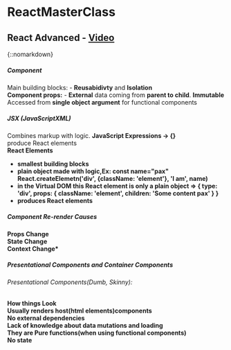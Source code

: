 # ReactMasterClass

## React Advanced - [Video](https://youtu.be/zlpYShDdY_c)

{::nomarkdown}
<h5>Component</h5>
<div>Main building blocks: - <b>Reusabidivty</b> and <b>Isolation</b></div>  
 <div><b>Component props:</b> - <b>External</b> data coming from <b>parent to child</b>.          <b>Immutable</b> Accessed from <b>single object argument</b> for functional components
 </div>
<h5>JSX (JavaScriptXML)</h5>
<div>Combines markup with logic. <b>JavaScript Expressions -> {}</b></div>
<div>produce React elements</div>
<div><b>React Elements<b></div>
<div>
<ul>
    <li>smallest building blocks</li>
    <li>plain object made with logic,Ex: const name="pax" React.createElemetn('div', {className: 'element'}, 'I am', name) </li>
    <li>in the Virtual DOM this React element is only a plain object => { type: 'div', props: { className: 'element', children: 'Some content pax' } }</li>
    <li>produces React elements</li>
</ul>
</div>
<h5>Component Re-render Causes</h5>
<div>Props Change</div>
<div>State Change</div>
<div>Context Change*</div>
<h5>Presentational Components and Container Components</h5>
<h6>Presentational Components(Dumb, Skinny):</h6>
<div>How things <b>Look</b></div>
<div>Usually renders <b>host(html elements)</b>components</div>
<div>No external dependencies</div>
<div>Lack of knowledge about <b>data mutations</b> and <b>loading</b></div>
<div>They are Pure functions(when using functional components)</div>
<div>No state</div>